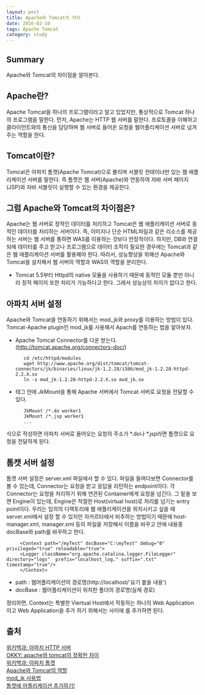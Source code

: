 ```yaml
---
layout: post
title: Apache와 Tomcat의 차이 
date: 2016-02-10
tags: Apache Tomcat
category: study
---
```


Summary
---
Apache와 Tomcat의 차이점을 알아본다.  

Apache란?
---
Apache Tomcat을 하나의 프로그램이라고 알고 있었지만, 
통상적으로 Tomcat 하나의 프로그램을 말한다. 
먼저, Apache는 HTTP 웹 서버를 말한다. 
프로토콜을 이해하고 클라이언트와의 통신을 담당하며 
웹 서버로 들어온 요청을 웹어플리케이션 서버로 넘겨주는 역할을 한다.

Tomcat이란?
---
Tomcat은 아파치 톰캣(Apache Tomcat)으로 불리며 
서블릿 컨테이너만 있는 웹 애플리케이션 서버를 말한다. 
즉 톰캣은 웹 서버(Apache)와 연동하여 자바 서버 페이지(JSP)와 
자바 서블릿이 실행할 수 있는 환경을 제공한다.

그럼 Apache와 Tomcat의 차이점은?
---
Apache는 웹 서버로 정적인 데이터를 처리하고
Tomcat은 웹 애플리케이션 서버로 동적인 데이터를 처리하는 서버이다.
즉, 이미지나 단순 HTML파일과 같은 리소스를 제공하는 서버는 웹 서버를 
통하면 WAS를 이용하는 것보다 안정적이다. 
하지만, DB와 연결되에 데이터를 주고 받고나 프로그램으로 데이터 조작이 필요한 경우에는
Tomcat과 같은 웹 애플리케이션 서버를 활용해야 한다. 
따라서, 성능향상을 위해선 Apache와 Tomcat을 설치해서 웹 서버의 역할과 WAS의 역할을
분리한다.
* Tomcat 5.5부터 Httpd의 native 모듈을 사용하기 때문에 동적인 모듈 뿐만 아니라
 정적 페이지 또한 처리가 가능하다고 한다. 그래서 성능상의 차이가 없다고 한다.
 
아파치 서버 설정
---
Apache와 Tomcat을 연동하기 위해서는 mod_jk와 proxy를 이용하는 방법이 있다.
Tomcat-Apache plugin인 mod_jk를 사용해서 Apach를 연동하는 법을 알아보자.


* Apache Tomcat Connector를 다운 받는다. (http://tomcat.apache.org/connectors-doc/)

         cd /etc/httpd/modules
         wget http://www.apache.org/dist/tomcat/tomcat-connectors/jk/binaries/linux/jk-1.2.28/i586/mod_jk-1.2.28-httpd-2.2.X.so
         ln -s mod_jk-1.2.28-httpd-2.2.X.so mod_jk.so

		
* <IfModule mod_jk.c> 태그 안에 JkMount을 통해 Apache 서버에서 Tomcat 서버로 요청을 전달할 수 있다.<br>


         JkMount /*.do worker1
         JkMount /*.jsp worker1
         ...
		 
		 
식으로 작성하면 아파치 서버로 들어오는 요청의 주소가 *.do나 *.jsp라면 톰캣으로 요청을 전달하게 된다.


톰캣 서버 설정
---
톰캣 서버 설정은 server.xml 파일에서 할 수 있다.
파일을 들여다보면 Connector를 볼 수 있는데, Connector는 요청을 받고 응답을 리턴하는 endpoint이다.
각 Connector는 요청을 처리하기 위해 연관된 Container에게 요청을 넘긴다.
그 밑을 보면 Engine이 있는데, Engine은 적절한 Host(virtual host)로 처리를 넘기는 entry point이다.
우리는 임의의 디렉토리에 웹 애플리케이션을 위치시키고 싶을 때  server.xml에서 설정 할 수 있지만 
자카르타에서 비추하는 방법이기 때문에 host-manager.xml, manager.xml 등의 파일을 저장해서 이름을 바꾸고
안에 내용중 docBase와 path를 바꾸하고 한다.


		 <Context path="/myTest" docBase="C:\myTest" debug="0" privileged="true" reloadable="true">
		 <Logger className="org.apache.catalina.logger.FileLogger" directory="logs"  prefix="localhost_log." suffix=".txt" timestamp="true"/>
		 </Context>
		 
		
- path : 웹어플리케이션의 경로명(http://localhost/'요기 붙을 내용')
- docBase : 웹어플리케이션이 위치한 폴더의 경로명(실제 경로)

정리하면, Context는 특별한 Viertual Host에서 작동하는 하나의 Web Application 이고
Web Application을 추가 하기 위해서는 <Host></Host> 사이에 <Context>를 추가하면 된다.
		

출처
---
[위키백과: 아파치 HTTP 서버](https://ko.wikipedia.org/wiki/%EC%95%84%ED%8C%8C%EC%B9%98_HTTP_%EC%84%9C%EB%B2%84)<br>
[OKKY: apache와 tomcat의 정확한 차이](http://okky.kr/article/196722)<br>
[위키백과: 아파치 톰캣](https://ko.wikipedia.org/wiki/%EC%95%84%ED%8C%8C%EC%B9%98_%ED%86%B0%EC%BA%A3)<br>
[Apache와 Tomcat의 역할](http://storyjava.tistory.com/96)<br>
[mod_jk 사용법](http://jkkang.net/java/mod_jk/mod_jk_install.html)<br>
[톰캣에 어플리케이션 추가하기!](http://blog.daum.net/_blog/BlogTypeView.do?blogid=090sk&vblogid=&beforePage=2&maxarticleno=5494233&minarticleno=5494233&maxregdt=20090101205621&minregdt=20090101205621&currentPage=1&listScale=20&viewKind=&dispkind=B2201&CATEGORYID=703968&categoryId=703968&articleno=&regdt=&date=&calv=&chgkey=FUOyxhxFyv5jAVvGlcs43Ji18l-4-pbKU2nYh4-pD950&totalcnt=5)<br>
